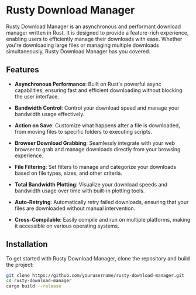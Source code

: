# Rusty Download Manager

Rusty Download Manager is an asynchronous and performant download manager written in Rust. It is designed to provide a feature-rich experience, enabling users to efficiently manage their downloads with ease. Whether you're downloading large files or managing multiple downloads simultaneously, Rusty Download Manager has you covered.

## Features

- **Asynchronous Performance**: Built on Rust's powerful async capabilities, ensuring fast and efficient downloading without blocking the user interface.
  
- **Bandwidth Control**: Control your download speed and manage your bandwidth usage effectively.

- **Action on Save**: Customize what happens after a file is downloaded, from moving files to specific folders to executing scripts.

- **Browser Download Grabbing**: Seamlessly integrate with your web browser to grab and manage downloads directly from your browsing experience.

- **File Filtering**: Set filters to manage and categorize your downloads based on file types, sizes, and other criteria.

- **Total Bandwidth Plotting**: Visualize your download speeds and bandwidth usage over time with built-in plotting tools.

- **Auto-Retrying**: Automatically retry failed downloads, ensuring that your files are downloaded without manual intervention.

- **Cross-Compilable**: Easily compile and run on multiple platforms, making it accessible on various operating systems.

## Installation

To get started with Rusty Download Manager, clone the repository and build the project:

```bash
git clone https://github.com/yourusername/rusty-download-manager.git
cd rusty-download-manager
cargo build --release
